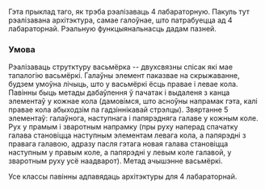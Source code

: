 Гэта прыклад таго, як трэба рэалізаваць 4 лабараторную. Пакуль тут рэалізавана архітэктура, самае галоўнае, што патрабуецца ад 4 лабараторнай. Рэальную функцыянальнасць дадам пазней.

### Умова
Рэалізаваць струтктуру васьмёрка -- двухсвязны спісак які мае тапалогію васьмёркі. Галаўны элемент паказвае на скрыжаванне, будзем умоўна лічыць, што у васьмёркі ёсць правае і левае кола. Павінны быць метады дабаўлення ў пачатак і выдаленя з канца элементаў у кожнае кола (дамовімся, што асноўны напрамак гэта, калі правае кола абыходзім па гадзіннікавай стрэлцы). Звяртанне 5 элементаў: галаўнога, наступнага і папярэдняга галаве у кожным коле. Рух у прамым і зваротным напрамку (пры руху наперад спачатку галава становіцца наступным элементам левага кола, а папярэдні з правага галавою, адразу пасля гэтага новая галава становіцца наступным у правым коле, а папярэдні у левым коле галавой, у зваротным руху усё наадварот). Метад ачышэнне васьмёркі.

Усе классы павінны адпавядаць архітэктуры для 4 лабараторнай.
